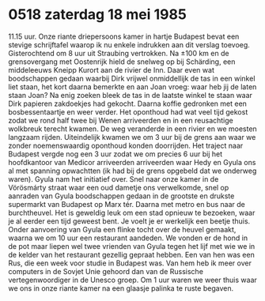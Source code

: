 # 0518 zaterdag 18 mei 1985
11.15 uur. Onze riante driepersoons kamer in hartje Budapest bevat een stevige schrijftafel waarop ik nu enkele indrukken aan dit verslag toevoeg.
Gisterochtend om 8 uur uit Straubing vertrokken. Na ±100 km en de grensovergang met Oostenrijk hield de snelweg op bij Schärding, een middeleeuws Kneipp Kurort aan de rivier de Inn. Daar even wat boodschappen gedaan waarbij Dirk vrijwel onmiddellijk de tas in een winkel liet staan, het kort daarna bemerkte en aan Joan vroeg: waar heb jij de laten staan Joan? Na enig zoeken bleek de tas in de laatste winkel te staan waar Dirk papieren zakdoekjes had gekocht. Daarna koffie gedronken met een bosbessentaartje en weer verder. Het oponthoud had wat veel tijd gekost zodat we rond half twee bij Wenen arriveerden en in een reusachtige wolkbreuk terecht kwamen. De weg veranderde in een rivier en we moesten langzaam rijden. Uiteindelijk kwamen we om 3 uur bij de grens aan waar we zonder noemenswaardig oponthoud konden doorrijden. Het traject naar Budapest vergde nog een 3 uur zodat we om precies 6 uur bij het hoofdkantoor van Medicor arriveerden arriveerden waar Hedy en Gyula ons al met spanning opwachtten (ik had bij de grens opgebeld dat we onderweg waren). Gyula nam het initiatief over. Snel naar onze kamer in de Vörösmárty straat waar een oud dametje ons verwelkomde, snel op aanraden van Gyula boodschappen gedaan in de grootste en drukste supermarkt van Budapest op Marx tér. Daarna met metro en bus naar de burchtheuvel. Het is geweldig leuk om een stad opnieuw te bezoeken, waar je al eerder een tijd geweest bent. Je voelt je er werkelijk een beetje thuis. Onder aanvoering van Gyula een flinke tocht over de heuvel gemaakt, waarna we om 10 uur een restaurant aandeden. We vonden er de hond in de pot maar liepen wel twee vrienden van Gyula tegen het lijf met wie we in de kelder van het restaurant gezellig gepraat hebben. Een van hen was een Rus, die een week voor studie in Budapest was. Van hem heb ik meer over computers in de Sovjet Unie gehoord dan van de Russische vertegenwoordiger in de Unesco groep. Om 1 uur waren we weer thuis waar we ons in onze riante kamer na een glaasje palinka te ruste begaven.